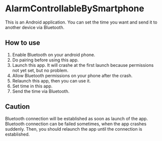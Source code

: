 # AlarmControllableBySmartphone
This is an Android application.
You can set the time you want and send it to another device via Bluetooth.

## How to use
1. Enable Bluetooth on your android phone.
2. Do pairing before using this app.
3. Launch this app. It will crashe at the first launch because permissions not yet set, but no problem.
4. Allow Bluetooth permissions on your phone after the crash.
5. Relaunch this app, then you can use it.
6. Set time in this app.
7. Send the time via Bluetooth.

## Caution
Bluetooth connection will be established as soon as launch of the app.
Bluetooth connection can be failed sometimes, when the app crashes suddenly.
Then, you should relaunch the app until the connection is established.


